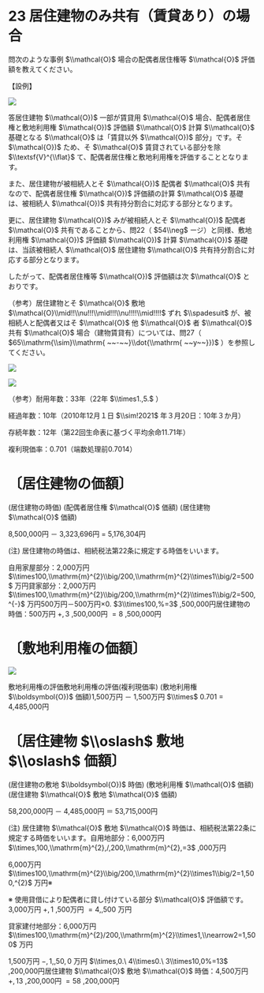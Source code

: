 # 23 居住建物のみ共有（賃貸あり）の場合

問次のような事例 $\\mathcal{O}$ 場合の配偶者居住権等 $\\mathcal{O}$ 評価額を教えてください。

【設例】

![](https://www.nta.go.jp/tmp/6bea5e81-d25a-46d2-acfa-cef900de2b09/images/5572a1bf81ba0f4671f1883a9634299e93d0d48454aa40da4549d3f8f483a228.jpg)

答居住建物 $\\mathcal{O})$ 一部が賃貸用 $\\mathcal{O}$ 場合、配偶者居住権と敷地利用権 $\\mathcal{O})$ 評価額 $\\mathcal{O}$ 計算 $\\mathcal{O}$ 基礎となる $\\mathcal{O}$ は「賃貸以外 $\\mathcal{O})$ 部分」です。そ $\\mathcal{O})$ ため、そ $\\mathcal{O}$ 賃貸されている部分を除 $\\textsf{V}^{\\flat}$ て、配偶者居住権と敷地利用権を評価することとなります。

また、居住建物が被相続人とそ $\\mathcal{O})$ 配偶者 $\\mathcal{O}$ 共有なので、配偶者居住権 $\\mathcal{O})$ 評価額の計算 $\\mathcal{O}$ 基礎は、被相続人 $\\mathcal{O})$ 共有持分割合に対応する部分となります。

更に、居住建物 $\\mathcal{O})$ みが被相続人とそ $\\mathcal{O})$ 配偶者 $\\mathcal{O}$ 共有であることから、問22（ $54\\neg$ ージ）と同様、敷地利用権 $\\mathcal{O})$ 評価額 $\\mathcal{O})$ 計算 $\\mathcal{O})$ 基礎は、当該被相続人 $\\mathcal{O}$ 居住建物 $\\mathcal{O}$ 共有持分割合に対応する部分となります。

したがって、配偶者居住権等 $\\mathcal{O})$ 評価額は次 $\\mathcal{O}$ とおりです。

（参考）居住建物とそ $\\mathcal{O}$ 敷地 $\\mathcal{O}\\mid!!\\nu!!!\\mid!!!\\nu!!!!\\mid!!!!$ ずれ $\\spadesuit$ が、被相続人と配偶者又はそ $\\mathcal{O}$ 他 $\\mathcal{O}$ 者 $\\mathcal{O}$ 共有 $\\mathcal{O}$ 場合（建物賃貸有）については、問27（ $65\\mathrm{\\sim}\\mathrm{ ~~-~~}\\dot{\\mathrm{ ~~y~~}})$ ）を参照してください。

![](https://www.nta.go.jp/tmp/6bea5e81-d25a-46d2-acfa-cef900de2b09/images/5ba1690e9f1f138f4ed77f7b86b9705bea95bcdf028f5d0dbb885cf031477803.jpg)

![](https://www.nta.go.jp/tmp/6bea5e81-d25a-46d2-acfa-cef900de2b09/images/abdff0712af463d2362a8712b91f74491ffb16c487e818d0964b87387d40fc4c.jpg)

（参考）耐用年数：33年（22年 $\\times1.,5.$ ）

経過年数：10年（2010年12月１日 $\\sim!2021$ 年３月20日：10年３か月）

存続年数：12年（第22回生命表に基づく平均余命11.71年）

複利現価率：0.701（端数処理前0.7014）

# 〔居住建物の価額〕

(居住建物の時価) (配偶者居住権 $\\mathcal{O}$ 価額) (居住建物 $\\mathcal{O}$ 価額)

8,500,000円 － 3,323,696円 $=$ 5,176,304円

(注) 居住建物の時価は、相続税法第22条に規定する時価をいいます。

自用家屋部分：2,000万円 $\\times100,\\mathrm{m}^{2}\\big/200,\\mathrm{m}^{2}\\times1\\big/2=500$ 万円貸家部分：2,000万円 $\\times100,\\mathrm{m}^{2}\\big/200,\\mathrm{m}^{2}\\times1\\big/2=500,^{-}$ 万円500万円－500万円×0. $3\\times100,%=3$ ,500,000円居住建物の時価：500万円 $+,3$ ,500,000円 $=8$ ,500,000円

# 〔敷地利用権の価額〕

![](https://www.nta.go.jp/tmp/6bea5e81-d25a-46d2-acfa-cef900de2b09/images/2a3ba0c9b0e82f604df0e109b09140e64360b8a3525e66fa8783f7b1c187db68.jpg)

敷地利用権の評価敷地利用権の評価(複利現価率) (敷地利用権 $\\boldsymbol{O})$ 価額)1,500万円 － 1,500万円 $\\times$ 0.701 $=$ 4,485,000円

# 〔居住建物 $\\oslash$ 敷地 $\\oslash$ 価額〕

(居住建物の敷地 $\\boldsymbol{O})$ 時価) (敷地利用権 $\\mathcal{O}$ 価額) (居住建物 $\\mathcal{O}$ 敷地 $\\mathcal{O}$ 価額)

58,200,000円 － 4,485,000円 ＝ 53,715,000円

(注) 居住建物 $\\mathcal{O}$ 敷地 $\\mathcal{O}$ 時価は、相続税法第22条に規定する時価をいいます。自用地部分：6,000万円 $\\times,100,\\mathrm{m}^{2},/,200,\\mathrm{m}^{2},=3$ ,000万円

6,000万円 $\\times100,\\mathrm{m}^{2}\\big/200,\\mathrm{m}^{2}\\times1\\big/2=1,500,^{2}$ 万円※

※ 使用貸借により配偶者に貸し付けている部分 $\\mathcal{O}$ 評価額です。3,000万円 $+,1$ ,500万円 $=4,,500$ 万円

貸家建付地部分：6,000万円 $\\times100,\\mathrm{m}^{2}/200,\\mathrm{m}^{2}\\times1,\\nearrow2=1,500$ 万円

1,500万円 $-,1,,50,0$ 万円 $\\times,0.\ 4\\times0.\ 3\\times10,0%=13$ ,200,000円居住建物 $\\mathcal{O}$ 敷地 $\\mathcal{O}$ 時価：4,500万円 $+,13$ ,200,000円 $=58$ ,200,000円
